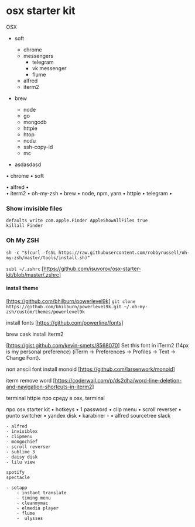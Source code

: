 # osx starter kit


OSX
- soft
	- chrome
	- messengers
		- telegram
		- vk messenger
		- flume
	- alfred
	- iterm2

- brew
	- node
	- go
	- mongodb
	- httpie
	- htop
	- ncdu
	- ssh-copy-id
	- mc
- asdasdasd

• chrome
• soft
	
•	alfred
•	
•	iterm2
•	oh-my-zsh
•	brew
•	node, npm, yarn
•	httpie
•	telegram
•	

### Show invisible files
```
defaults write com.apple.Finder AppleShowAllFiles true
killall Finder
```


### Oh My ZSH

`sh -c "$(curl -fsSL https://raw.githubusercontent.com/robbyrussell/oh-my-zsh/master/tools/install.sh)"`

`subl ~/.zshrc`
[https://github.com/isuvorov/osx-starter-kit/blob/master/.zshrc]

#### install theme

[https://github.com/bhilburn/powerlevel9k]
`git clone https://github.com/bhilburn/powerlevel9k.git ~/.oh-my-zsh/custom/themes/powerlevel9k`

install fonts
[https://github.com/powerline/fonts]



brew cask install iterm2

[https://gist.github.com/kevin-smets/8568070]
Set this font in iTerm2 (14px is my personal preference) (iTerm → Preferences → Profiles → Text → Change Font).

non anscii font  install monoid
[https://github.com/larsenwork/monoid]



iterm remove word
[https://coderwall.com/p/ds2dha/word-line-deletion-and-navigation-shortcuts-in-iterm2]




terminal
httpie
про среду в osx, terminal


про osx starter kit
	•	hotkeys
	•	1 password
	•	clip menu
	•	scroll reverser
	•	punto switcher
	•	yandex disk
	•	karabiner - 
	•	alfred
	sourcetree
	slack
	
	- alfred 
	- invisiblex
	- clipmenu
	- mongochief
	- scroll reverser
	- sublime 3
	- daisy disk
	- lilu view
	
	spotify
	spectacle
	
	- setapp
		- instant translate
		- timing menu 
		- cleanmymac
		- elmedia player
		- flume
		-  ulysses

